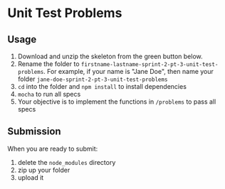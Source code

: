# Unit Test Problems

## Usage

1. Download and unzip the skeleton from the green button below.
2. Rename the folder to `firstname-lastname-sprint-2-pt-3-unit-test-problems`. For
   example, if your name is "Jane Doe", then name your folder
   `jane-doe-sprint-2-pt-3-unit-test-problems`
3. `cd` into the folder and `npm install` to install dependencies
4. `mocha` to run all specs
5. Your objective is to implement the functions in `/problems` to pass all specs

## Submission

When you are ready to submit:

1. delete the `node_modules` directory
2. zip up your folder
3. upload it